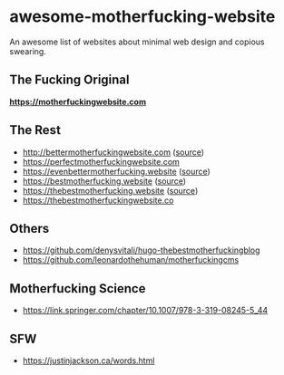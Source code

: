 # awesome-motherfucking-website

An awesome list of websites about minimal web design and copious swearing.


## The Fucking Original

**https://motherfuckingwebsite.com**


## The Rest

- http://bettermotherfuckingwebsite.com ([source](https://github.com/wersimmon/BetterMotherfuckingWebsite-css))
- https://perfectmotherfuckingwebsite.com
- https://evenbettermotherfucking.website ([source](https://github.com/setetres/evenbettermotherfuckingwebsite))
- https://bestmotherfucking.website ([source](https://github.com/KeenRivals/bestmotherfucking.website))
- https://thebestmotherfucking.website ([source](https://github.com/denysvitali/thebestmotherfuckingwebsite))
- https://thebestmotherfuckingwebsite.co


## Others

- https://github.com/denysvitali/hugo-thebestmotherfuckingblog
- https://github.com/leonardothehuman/motherfuckingcms


## Motherfucking Science

- https://link.springer.com/chapter/10.1007/978-3-319-08245-5_44


## SFW

- https://justinjackson.ca/words.html

